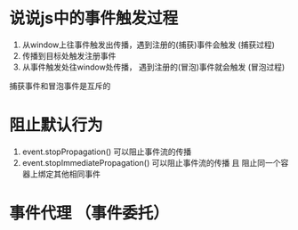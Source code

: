 # 说说js中的事件触发过程
1. 从window上往事件触发出传播，遇到注册的(捕获)事件会触发    (捕获过程)
2. 传播到目标处触发注册事件
3. 从事件触发处往window处传播， 遇到注册的(冒泡)事件就会触发    (冒泡过程)

捕获事件和冒泡事件是互斥的

# 阻止默认行为
1. event.stopPropagation()  可以阻止事件流的传播
2. event.stopImmediatePropagation()  可以阻止事件流的传播 且 阻止同一个容器上绑定其他相同事件

# 事件代理  （事件委托）